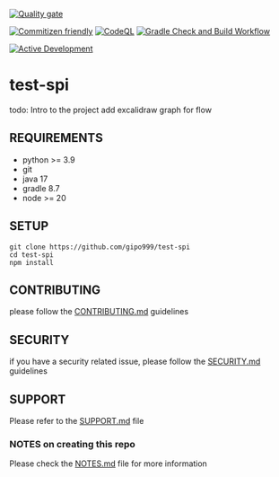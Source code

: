 [![Quality gate](https://sonarcloud.io/api/project_badges/quality_gate?project=gipo999_test-spi)](https://sonarcloud.io/summary/new_code?id=gipo999_test-spi)

[![Commitizen friendly](https://img.shields.io/badge/commitizen-friendly-brightgreen.svg)](http://commitizen.github.io/cz-cli/)
[![CodeQL](https://github.com/gipo999/test-spi/actions/workflows/github-code-scanning/codeql/badge.svg)](https://github.com/gipo999/test-spi/actions/workflows/github-code-scanning/codeql)
[![Gradle Check and Build Workflow](https://github.com/gipo999/test-spi/actions/workflows/gradle-check-build.yml/badge.svg)](https://github.com/gipo999/test-spi/actions/workflows/gradle-check-build.yml)

[![Active Development](https://img.shields.io/badge/Maintenance%20Level-Actively%20Developed-brightgreen.svg)](https://gist.github.com/cheerfulstoic/d107229326a01ff0f333a1d3476e068d)

# test-spi

todo:
Intro to the project
add excalidraw graph for flow

## REQUIREMENTS

- python >= 3.9
- git
- java 17
- gradle 8.7
- node >= 20

## SETUP

```console
git clone https://github.com/gipo999/test-spi
cd test-spi
npm install
```

## CONTRIBUTING

please follow the [CONTRIBUTING.md](.github/CONTRIBUTING.md) guidelines

## SECURITY

if you have a security related issue, please follow the [SECURITY.md](.github/SECURITY.md) guidelines

## SUPPORT

Please refer to the [SUPPORT.md](.github/SUPPORT.md) file

### NOTES on creating this repo

Please check the [NOTES.md](docs/general_notes.md) file for more information
